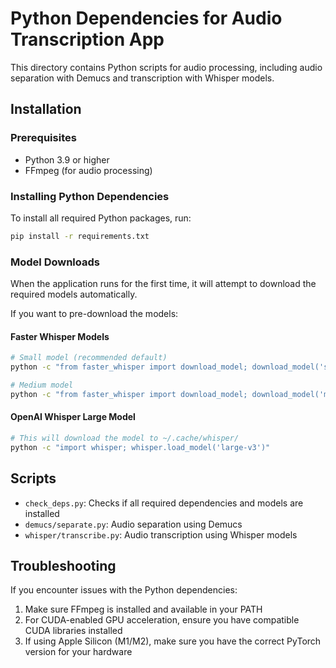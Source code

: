 # Python Dependencies for Audio Transcription App

This directory contains Python scripts for audio processing, including audio separation with Demucs and transcription with Whisper models.

## Installation

### Prerequisites

- Python 3.9 or higher
- FFmpeg (for audio processing)

### Installing Python Dependencies

To install all required Python packages, run:

```bash
pip install -r requirements.txt
```

### Model Downloads

When the application runs for the first time, it will attempt to download the required models automatically. 

If you want to pre-download the models:

#### Faster Whisper Models

```bash
# Small model (recommended default)
python -c "from faster_whisper import download_model; download_model('small')"

# Medium model
python -c "from faster_whisper import download_model; download_model('medium')"
```

#### OpenAI Whisper Large Model

```bash
# This will download the model to ~/.cache/whisper/
python -c "import whisper; whisper.load_model('large-v3')"
```

## Scripts

- `check_deps.py`: Checks if all required dependencies and models are installed
- `demucs/separate.py`: Audio separation using Demucs
- `whisper/transcribe.py`: Audio transcription using Whisper models

## Troubleshooting

If you encounter issues with the Python dependencies:

1. Make sure FFmpeg is installed and available in your PATH
2. For CUDA-enabled GPU acceleration, ensure you have compatible CUDA libraries installed
3. If using Apple Silicon (M1/M2), make sure you have the correct PyTorch version for your hardware